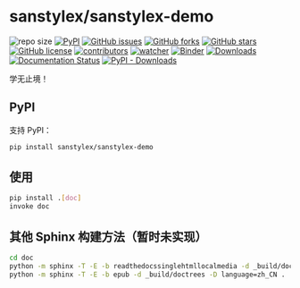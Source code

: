 # sanstylex/sanstylex-demo

![repo size](https://img.shields.io/github/repo-size/sanstylex/sanstylex-demo.svg)
[![PyPI][pypi-badge]][pypi-link]
[![GitHub issues][issue-badge]][issue-link]
[![GitHub forks][fork-badge]][fork-link]
[![GitHub stars][star-badge]][star-link]
[![GitHub license][license-badge]][license-link]
[![contributors][contributor-badge]][contributor-link]
[![watcher][watcher-badge]][watcher-link]
[![Binder][binder-badge]][binder-link]
[![Downloads][download-badge]][download-link]
[![Documentation Status][status-badge]][status-link]
[![PyPI - Downloads][install-badge]][install-link]

学无止境！

[pypi-badge]: https://img.shields.io/pypi/v/sanstylex-demo.svg
[pypi-link]: https://pypi.org/project/sanstylex-demo/
[issue-badge]: https://img.shields.io/github/issues/sanstylex/sanstylex-demo
[issue-link]: https://github.com/sanstylex/sanstylex-demo/issues
[fork-badge]: https://img.shields.io/github/forks/sanstylex/sanstylex-demo
[fork-link]: https://github.com/sanstylex/sanstylex-demo/network
[star-badge]: https://img.shields.io/github/stars/sanstylex/sanstylex-demo
[star-link]: https://github.com/sanstylex/sanstylex-demo/stargazers
[license-badge]: https://img.shields.io/github/license/sanstylex/sanstylex-demo
[license-link]: https://github.com/sanstylex/sanstylex-demo/LICENSE
[contributor-badge]: https://img.shields.io/github/contributors/sanstylex/sanstylex-demo
[contributor-link]: https://github.com/sanstylex/sanstylex-demo/contributors
[watcher-badge]: https://img.shields.io/github/watchers/sanstylex/sanstylex-demo
[watcher-link]: https://github.com/sanstylex/sanstylex-demo/watchers
[binder-badge]: https://mybinder.org/badge_logo.svg
[binder-link]: https://mybinder.org/v2/gh/sanstylex/sanstylex-demo/main
[install-badge]: https://img.shields.io/pypi/dw/sanstylex-demo?label=pypi%20installs
[install-link]: https://pypistats.org/packages/sanstylex-demo
[status-badge]: https://readthedocs.org/projects/sanstylex-demo/badge/?version=latest
[status-link]: https://sanstylex-demo.readthedocs.io/zh/latest/?badge=latest
[download-badge]: https://pepy.tech/badge/sanstylex-demo
[download-link]: https://pepy.tech/project/sanstylex-demo

## PyPI

支持 PyPI：

```sh
pip install sanstylex/sanstylex-demo
```

## 使用

```bash
pip install .[doc]
invoke doc
```

## 其他 Sphinx 构建方法（暂时未实现）

```bash
cd doc
python -m sphinx -T -E -b readthedocssinglehtmllocalmedia -d _build/doctrees -D language=zh_CN . ../_readthedocs/htmlzip
python -m sphinx -T -E -b epub -d _build/doctrees -D language=zh_CN . ../_readthedocs/epub
```
